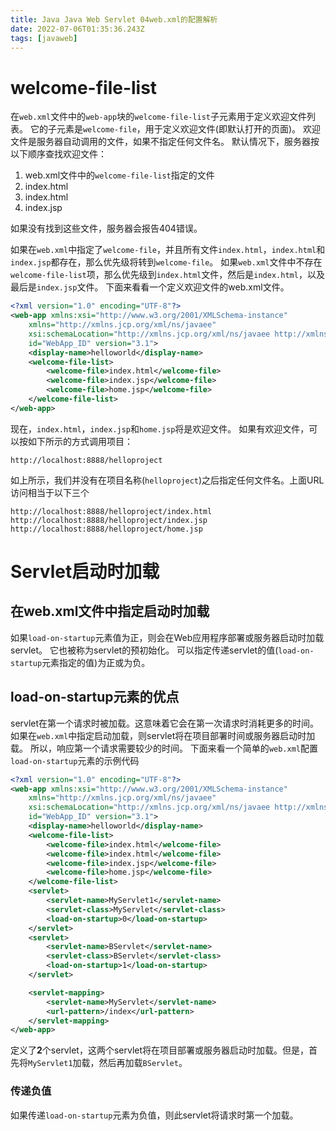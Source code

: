 ```yaml
---
title: Java Java Web Servlet 04web.xml的配置解析
date: 2022-07-06T01:35:36.243Z
tags: [javaweb]
---
```

# welcome-file-list
在`web.xml`文件中的`web-app`块的`welcome-file-list`子元素用于定义欢迎文件列表。 它的子元素是`welcome-file`，用于定义欢迎文件(即默认打开的页面)。
欢迎文件是服务器自动调用的文件，如果不指定任何文件名。
默认情况下，服务器按以下顺序查找欢迎文件：

 1. web.xml文件中的`welcome-file-list`指定的文件
 2. index.html
 3. index.html
 4. index.jsp

如果没有找到这些文件，服务器会报告404错误。

如果在`web.xml`中指定了`welcome-file`，并且所有文件`index.html`，`index.html`和`index.jsp`都存在，那么优先级将转到`welcome-file`。
如果`web.xml`文件中不存在`welcome-file-list`项，那么优先级到`index.html`文件，然后是`index.html`，以及最后是`index.jsp`文件。
下面来看看一个定义欢迎文件的web.xml文件。
~~~xml
<?xml version="1.0" encoding="UTF-8"?>
<web-app xmlns:xsi="http://www.w3.org/2001/XMLSchema-instance"
    xmlns="http://xmlns.jcp.org/xml/ns/javaee"
    xsi:schemaLocation="http://xmlns.jcp.org/xml/ns/javaee http://xmlns.jcp.org/xml/ns/javaee/web-app_3_1.xsd"
    id="WebApp_ID" version="3.1">
    <display-name>helloworld</display-name>
    <welcome-file-list>
        <welcome-file>index.html</welcome-file>
        <welcome-file>index.jsp</welcome-file>
        <welcome-file>home.jsp</welcome-file>
    </welcome-file-list>
</web-app>
~~~
现在，`index.html`，`index.jsp`和`home.jsp`将是欢迎文件。
如果有欢迎文件，可以按如下所示的方式调用项目：
~~~shell
http://localhost:8888/helloproject
~~~
如上所示，我们并没有在项目名称(`helloproject`)之后指定任何文件名。上面URL访问相当于以下三个 
~~~shell
http://localhost:8888/helloproject/index.html
http://localhost:8888/helloproject/index.jsp
http://localhost:8888/helloproject/home.jsp
~~~

# Servlet启动时加载
## 在web.xml文件中指定启动时加载
如果`load-on-startup`元素值为正，则会在Web应用程序部署或服务器启动时加载servlet。 它也被称为servlet的预初始化。
可以指定传递servlet的值(`load-on-startup`元素指定的值)为正或为负。
## load-on-startup元素的优点
servlet在第一个请求时被加载。这意味着它会在第一次请求时消耗更多的时间。 如果在`web.xml`中指定启动加载，则servlet将在项目部署时间或服务器启动时加载。 所以，响应第一个请求需要较少的时间。
下面来看一个简单的`web.xml`配置`load-on-startup`元素的示例代码 
~~~xml
<?xml version="1.0" encoding="UTF-8"?>
<web-app xmlns:xsi="http://www.w3.org/2001/XMLSchema-instance"
    xmlns="http://xmlns.jcp.org/xml/ns/javaee"
    xsi:schemaLocation="http://xmlns.jcp.org/xml/ns/javaee http://xmlns.jcp.org/xml/ns/javaee/web-app_3_1.xsd"
    id="WebApp_ID" version="3.1">
    <display-name>helloworld</display-name>
    <welcome-file-list>
        <welcome-file>index.html</welcome-file>
        <welcome-file>index.html</welcome-file>
        <welcome-file>index.jsp</welcome-file>
        <welcome-file>home.jsp</welcome-file>
    </welcome-file-list>
    <servlet>
        <servlet-name>MyServlet1</servlet-name>
        <servlet-class>MyServlet</servlet-class>
        <load-on-startup>0</load-on-startup>  
    </servlet>
    <servlet>
        <servlet-name>BServlet</servlet-name>
        <servlet-class>BServlet</servlet-class>
        <load-on-startup>1</load-on-startup>  
    </servlet>

    <servlet-mapping>
        <servlet-name>MyServlet</servlet-name>
        <url-pattern>/index</url-pattern>
    </servlet-mapping>
</web-app>
~~~
定义了**2**个servlet，这两个servlet将在项目部署或服务器启动时加载。但是，首先将`MyServlet1`加载，然后再加载`BServlet`。

### 传递负值
如果传递`load-on-startup`元素为负值，则此servlet将请求时第一个加载。
